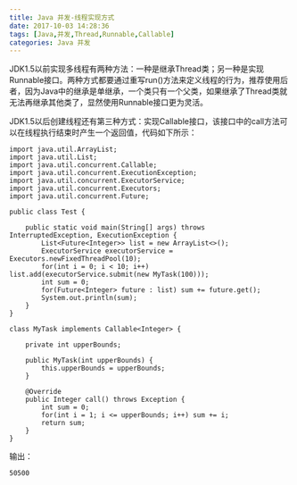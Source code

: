 ```yaml
---
title: Java 并发-线程实现方式
date: 2017-10-03 14:28:36
tags: [Java,并发,Thread,Runnable,Callable]
categories: Java 并发
---
```


JDK1.5以前实现多线程有两种方法：一种是继承Thread类；另一种是实现Runnable接口。两种方式都要通过重写run()方法来定义线程的行为，推荐使用后者，因为Java中的继承是单继承，一个类只有一个父类，如果继承了Thread类就无法再继承其他类了，显然使用Runnable接口更为灵活。

JDK1.5以后创建线程还有第三种方式：实现Callable接口，该接口中的call方法可以在线程执行结束时产生一个返回值，代码如下所示：

<!-- more -->

```
import java.util.ArrayList;
import java.util.List;
import java.util.concurrent.Callable;
import java.util.concurrent.ExecutionException;
import java.util.concurrent.ExecutorService;
import java.util.concurrent.Executors;
import java.util.concurrent.Future;

public class Test {

    public static void main(String[] args) throws InterruptedException, ExecutionException {
        List<Future<Integer>> list = new ArrayList<>();
        ExecutorService executorService = Executors.newFixedThreadPool(10);
        for(int i = 0; i < 10; i++) list.add(executorService.submit(new MyTask(100)));
        int sum = 0;
        for(Future<Integer> future : list) sum += future.get();
        System.out.println(sum);
    }
}

class MyTask implements Callable<Integer> {

    private int upperBounds;

    public MyTask(int upperBounds) {
        this.upperBounds = upperBounds;
    }

    @Override
    public Integer call() throws Exception {
        int sum = 0; 
        for(int i = 1; i <= upperBounds; i++) sum += i;
        return sum;
    }
}
```

输出：

```
50500
```